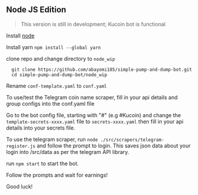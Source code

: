 ## Node JS Edition

> This version is still in development; Kucoin bot is functional

Install [node](https://nodejs.org/en/download/)

Install yarn
```npm install --global yarn```

clone repo and change directory to ```node_wip```

```
  git clone https://github.com/abayomi185/simple-pump-and-dump-bot.git
  cd simple-pump-and-dump-bot/node_wip
```

Rename ```conf-template.yaml``` to ```conf.yaml```

To use/test the Telegram coin name scraper, fill in your api details and group configs into the conf.yaml file

Go to the bot config file, starting with "#" (e.g #Kucoin) and change the ```template-secrets-xxxx.yaml``` file to ```secrets-xxxx.yaml``` then fill in your api details into your secrets file.

To use the telegram scraper, run ```node ./src/scrapers/telegram-register.js``` and follow the prompt to login. This saves json data about your login into /src/data as per the telegram API library.

run ```npm start``` to start the bot.

Follow the prompts and wait for earnings!

Good luck!
